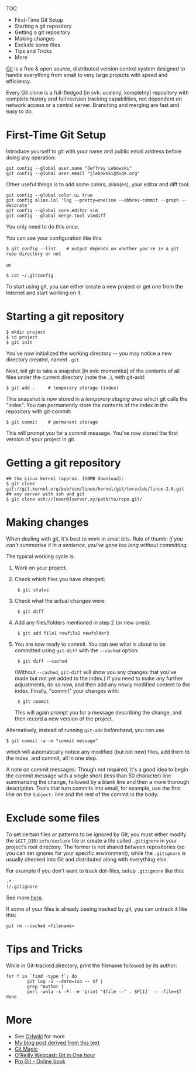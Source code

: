 TOC

* First-Time Git Setup
* Starting a git repository
* Getting a git repository
* Making changes
* Exclude some files
* Tips and Tricks
* More

[Git](http://git-scm.com/) is a free & open source, distributed version control system designed to handle everything from small to very large projects with speed and efficiency.

Every Git clone is a full-fledged [in svk: ucelený, kompletný] repository with complete history and full revision tracking capabilities, not dependent on network access or a central server. Branching and merging are fast and easy to do.

First-Time Git Setup
====================

Introduce yourself to git with your name and public email address before doing any operation:

    git config --global user.name "Jeffrey Lebowski"
    git config --global user.email "jlebowski@dude.org"

Other useful things is to add some colors, alias(es), your editor and diff tool:

    git config --global color.ui true
    git config alias.lol 'log --pretty=oneline --abbrev-commit --graph --decorate'
    git config --global core.editor vim
    git config --global merge.tool vimdiff

You only need to do this *once*.

You can see your configuration like this:

    $ git config --list    # output depends on whether you're in a git repo directory or not

or

    $ cat ~/.gitconfig

To start using git, you can either create a new project or get one from the Internet and start working on it.

Starting a git repository
=========================

    $ mkdir project
    $ cd project
    $ git init

You've now initialized the working directory -- you may notice a new directory created, named `.git`.

Next, tell git to take a snapshot [in svk: momentka] of the contents of all files under the current directory (note the `.`), with git-add:

    $ git add .     # temporary storage (index)

This snapshot is now stored in a *temporary staging area* which git calls the "index". You can permanently store the contents of the index in the repository with git-commit:

    $ git commit    # permanent storage

This will prompt you for a commit message. You've now stored the first version of your project in git.

Getting a git repository
========================

    ## the Linux kernel (approx. 150MB download):
    $ git clone git://git.kernel.org/pub/scm/linux/kernel/git/torvalds/linux-2.6.git
    ## any server with ssh and git
    $ git clone ssh://[user@]server.xy/path/to/repo.git/

Making changes
==============

When dealing with git, it's best to work in small bits. Rule of thumb: *if you can't summarise it in a sentence, you've gone too long without committing*.

The typical working cycle is:

1. Work on your project.
2. Check which files you have changed:

        $ git status
        
3. Check what the actual changes were:

        $ git diff
        
4. Add any files/folders mentioned in step 2 (or new ones):
        
        $ git add file1 newfile2 newfolder3

5. You are now ready to commit. You can see what is about to be committed using `git-diff` with the `--cached` option:
        
        $ git diff --cached

    (Without `--cached`, `git-diff` will show you any changes that you've made but not yet added to the index.) If you need to make any further adjustments, do so now, and then add any newly modified content to the index. Finally, "commit" your changes with:

        $ git commit

    This will again prompt you for a message describing the change, and then record a new version of the project.

Alternatively, instead of running `git-add` beforehand, you can use

    $ git commit -a -m "commit message"

which will automatically notice any modified (but not new) files, add them to the index, and commit, all in one step.

A note on commit messages: Though not required, it's a good idea to begin the commit message with a single short (less than 50 character) line summarizing the change, followed by a blank line and then a more thorough description. Tools that turn commits into email, for example, use the first line on the `Subject:` line and the rest of the commit in the body.

Exclude some files
==================

To set certain files or patterns to be ignored by Git, you must either modify the `$GIT_DIR/info/exclude` file or create a file called `.gitignore` in your project’s root directory. The former is not shared between repositories (so you can set ignores for your specific environment), while the `.gitignore` is usually checked into Git and distributed along with everything else.

For example if you don't want to track dot-files, setup `.gitignore` like this:

    .*
    !/.gitignore

See more [here](http://github.com/guides/ignore-for-git).

If some of your files is already beeing tracked by git, you can untrack it like this:

    git rm --cached <filename>

Tips and Tricks
===============

While in Git-tracked directory, print the filename followed by its author:

    for f in `find -type f`; do
            git log -1 --date=iso -- $f |
            grep ^Author |
            perl -wnla -s -F: -e 'print "$file --" . $F[1]' -- -file=$f
    done

More
====

* See [OHwiki](http://prnet.duckdns.org/Git) for more
* [My blog post derived from this text](http://jreisinger.blogspot.sk/2014/01/simple-source-code-management-with-git.html)
* [Git Magic](http://www-cs-students.stanford.edu/~blynn/gitmagic/)
* [O'Reilly Webcast: Git in One hour](http://www.youtube.com/watch?v=OFkgSjRnay4)
* [Pro Git - Online book](http://progit.org/book/)
